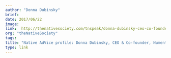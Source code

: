 ```yaml
---
author: "Donna Dubinsky"
brief:
date: 2017/06/22
image:
link:  http://thenativesociety.com/tnspeak/donna-dubinsky-ceo-co-founder-numenta.html
org: "theNativeSociety"
tags:
title: "Native AdVice profile: Donna Dubinsky, CEO & Co-founder, Numenta"
type: link
---
```

